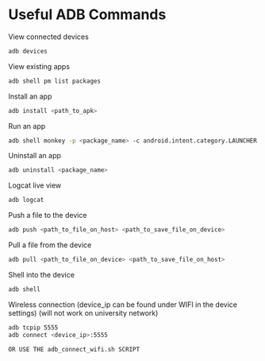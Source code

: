# Useful ADB Commands

View connected devices
```bash 
adb devices
```

View existing apps
```bash
adb shell pm list packages
```

Install an app
```bash
adb install <path_to_apk>
```

Run an app
```bash
adb shell monkey -p <package_name> -c android.intent.category.LAUNCHER 1
```

Uninstall an app
```bash
adb uninstall <package_name>
```

Logcat live view
```bash
adb logcat
```
Push a file to the device
```bash
adb push <path_to_file_on_host> <path_to_save_file_on_device>
```

Pull a file from the device
```bash
adb pull <path_to_file_on_device> <path_to_save_file_on_host>
```

Shell into the device
```bash
adb shell
```

Wireless connection (device_ip can be found under WIFI in the device settings) (will not work on university network)
```bash
adb tcpip 5555
adb connect <device_ip>:5555

OR USE THE adb_connect_wifi.sh SCRIPT
```